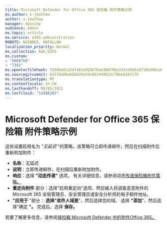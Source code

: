 ```yaml
---
title: Microsoft Defender for Office 365 保险箱 附件策略示例
ms.author: v-jmathew
author: v-jmathew
manager: dansimp
audience: Admin
ms.topic: article
ms.service: o365-administration
ROBOTS: NOINDEX, NOFOLLOW
localization_priority: Normal
ms.collection: Adm_O365
ms.custom:
- "9000760"
- "7391"
ms.openlocfilehash: 7294be81a24fa61a92367bae304798a333cb916c8718e28b1a87314c15ef6c8c
ms.sourcegitcommit: b5f7da89a650d2915dc652449623c78be6247175
ms.translationtype: MT
ms.contentlocale: zh-CN
ms.lasthandoff: 08/05/2021
ms.locfileid: "53988285"
---
```

# <a name="example-microsoft-defender-for-office-365-safe-attachment-policy"></a>Microsoft Defender for Office 365 保险箱 附件策略示例

这些设置启用名为 *"无延迟* "的策略，该策略可立即传递邮件，然后在扫描附件后重新附加附件：

- **名称**：无延迟
- **说明**：立即传递邮件，在扫描后重新附加附件。
- **响应**：选择 **"动态传递"** 选项。 有关详细信息，请参阅动态[传递保险箱附件策略。](https://go.microsoft.com/fwlink/?linkid=2092328)
- **重定向附件** 部分：选择"启用重定向"选项，然后输入将调查恶意附件的 Microsoft 365 全局管理员、安全管理员或安全分析师的电子邮件地址。
- **"应用于** "部分： **选择"收件人域是**"，然后选择您的域。 选择 **"添加**"，然后选择"确定 **"。** 完成后，选择 **保存。**

若要了解更多信息，请参阅[保险箱 Microsoft Defender 中的附件Office 365。](https://go.microsoft.com/fwlink/?linkid=2092213)

